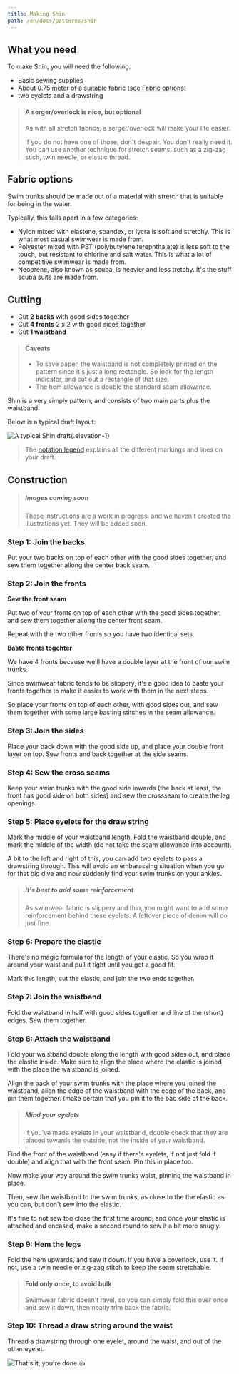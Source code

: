 ```yaml
---
title: Making Shin
path: /en/docs/patterns/shin
---
```


## What you need

To make Shin, you will need the following:

 - Basic sewing supplies
 - About 0.75 meter of a suitable fabric ([see Fabric options](#fabric-options))
 - two eyelets and a drawstring

> #### A serger/overlock is nice, but optional
>
> As with all stretch fabrics, a serger/overlock will make your life easier.
>
> If you do not have one of those, don't despair. You don't really need it. 
> You can use another technique for stretch seams, such as a zig-zag stich, twin needle, or elastic thread.

## Fabric options

Swim trunks should be made out of a material with stretch that is suitable for being in the water.

Typically, this falls apart in a few categories:

 - Nylon mixed with elastene, spandex, or lycra is soft and stretchy. This is what most casual swimwear is made from.
 - Polyester mixed with PBT (polybutylene terephthalate) is less soft to the touch, but resistant to chlorine and salt water. This is what a lot of competitive swimwear is made from.
 - Neoprene, also known as scuba, is heavier and less tretchy. It's the stuff scuba suits are made from.

## Cutting

 - Cut **2 backs** with good sides together
 - Cut **4 fronts** 2 x 2 with good sides together
 - Cut **1 waistband** 

> #### Caveats
> 
>  - To save paper, the waistband is not completely printed on the pattern since it's just a long rectangle. So look for the length indicator, and cut out a rectangle of that size.
>  - The hem allowance is double the standard seam allowance.

Shin is a very simply pattern, and consists of two main parts plus the waistband.

Below is a typical draft layout:

![A typical Shin draft](/img/patterns/shin/layout.svg){.elevation-1}

> The [notation legend](/docs/patterns/notation) explains all the different markings and lines on your draft.


## Construction

> ##### Images coming soon
>
> These instructions are a work in progress, and we haven't created the illustrations yet.
> They will be added soon.

### Step 1: Join the backs

Put your two backs on top of each other with the good sides together, and sew them together allong the center back seam.

### Step 2: Join the fronts

**Sew the front seam**

Put two of your fronts on top of each other with the good sides together, and sew them together allong the center front seam.

Repeat with the two other fronts so you have two identical sets. 

**Baste fronts togehter**

We have 4 fronts because we'll have a double layer at the front of our swim trunks.

Since swimwear fabric tends to be slippery, it's a good idea to baste your fronts together to make it 
easier to work with them in the next steps.

So place your fronts on top of each other, with good sides out, and sew them together with some
large basting stitches in the seam allowance.

### Step 3: Join the sides

Place your back down with the good side up, and place your double front layer on top. 
Sew fronts and back together at the side seams.

### Step 4: Sew the cross seams

Keep your swim trunks with the good side inwards (the back at least, the front has good side on both sides)
and sew the crossseam to create the leg openings.

### Step 5: Place eyelets for the draw string

Mark the middle of your waistband length. Fold the waistband double, and mark the middle of the width 
(do not take the seam allowance into account).

A bit to the left and right of this, you can add two eyelets to pass a drawstring through.
This will avoid an embarassing situation when you go for that big dive and now suddenly find your
swim trunks on your ankles.

> ##### It's best to add some reinforcement
>
> As swimwear fabric is slippery and thin, you might want to add some reinforcement behind these
> eyelets. A leftover piece of denim will do just fine.

### Step 6: Prepare the elastic

There's no magic formula for the length of your elastic. So you wrap it around your waist and pull
it tight until you get a good fit.

Mark this length, cut the elastic, and join the two ends together.

### Step 7: Join the waistband

Fold the waistband in half with good sides together and line of the (short) edges.
Sew them together.

### Step 8: Attach the waistband

Fold your waistband double along the length with good sides out, and place the elastic inside.
Make sure to align the place where the elastic is joined with the place the waistband is joined.

Align the back of your swim trunks with the place where you joined the waistband, 
align the edge of the waistband with the edge of the back, and pin them together.
(make certain that you pin it to the bad side of the back.

> ##### Mind your eyelets
>
> If you've made eyelets in your waistband, double check that they are placed towards the outside,
> not the inside of your waistband.

Find the front of the waistband (easy if there's eyelets, if not just fold it double) and align that
with the front seam. Pin this in place too.

Now make your way around the swim trunks waist, pinning the waistband in place.

Then, sew the waistband to the swim trunks, as close to the the elastic as you can, but don't sew 
into the elastic.

It's fine to not sew too close the first time around, and once your elastic is attached and encased,
make a second round to sew it a bit more snugly.

### Step 9: Hem the legs

Fold the hem upwards, and sew it down. If you have a coverlock, use it. 
If not, use a twin needle or zig-zag stitch to keep the seam stretchable.

> #### Fold only once, to avoid bulk
> Swimwear fabric doesn't ravel, so you can simply fold this over once and sew it down, then neatly trim back the fabric.

### Step 10: Thread a draw string around the waist

Thread a drawstring through one eyelet, around the waist, and out of the other eyelet.

![That's it, you're done 👍](/img/patterns/aaron/instructions/finished.gif)
